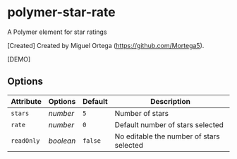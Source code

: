 polymer-star-rate
=================

A Polymer element for star ratings

[Created] Created by Miguel Ortega (https://github.com/Mortega5).

[DEMO] 

## Options

Attribute  | Options                   | Default             | Description
---        | ---                       | ---                 | ---
`stars`    | *number*                  | `5`                 | Number of stars
`rate`     | *number*                  | `0`                 | Default number of stars selected
`readOnly` | *boolean*                 | `false`             | No editable the number of stars selected

